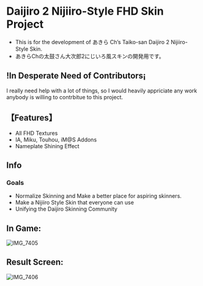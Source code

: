 # Daijiro 2 Nijiiro-Style FHD Skin Project

- This is for the development of あきら Ch’s Taiko-san Daijiro 2 Nijiiro-Style Skin.
- あきらChの太鼓さん大次郎2にじいろ風スキンの開発用です。

## !In Desperate Need of Contributors¡
I really need help with a lot of things, so I would heavily appriciate any work anybody is willing to contrbitue to this project.

## 【Features】
- All FHD Textures
- IA, Miku, Touhou, iM@S Addons
- Nameplate Shining Effect

## Info

### Goals

- Normalize Skinning and Make a better place for aspiring skinners.
- Make a Nijiiro Style Skin that everyone can use
- Unifying the Daijiro Skinning Community

## In Game:
![IMG_7405](https://user-images.githubusercontent.com/89967231/131828818-14a8226b-5697-4a32-92c2-a064d3f9b6cc.jpeg)
## Result Screen:
![IMG_7406](https://user-images.githubusercontent.com/89967231/131828819-5f3853df-90c2-4103-bb77-03b868e69da4.jpeg)

